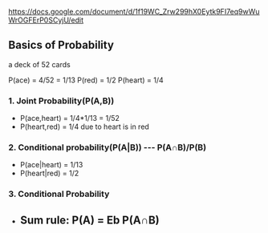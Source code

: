 https://docs.google.com/document/d/1f19WC_Zrw299hX0Eytk9FI7eq9wWuWrOGFErP0SCyjU/edit

## Basics of Probability

a deck of 52 cards

P(ace) = 4/52 = 1/13
P(red) = 1/2
P(heart) = 1/4

### 1. Joint Probability(P(A,B))
  - P(ace,heart) = 1/4*1/13 = 1/52
  - P(heart,red) = 1/4  due to heart is in red
  
### 2. Conditional probability(P(A|B))  --- P(A∩B)/P(B)
  - P(ace|heart) = 1/13
  - P(heart|red) = 1/2
  
### 3. Conditional Probability
  - Sum rule: P(A) = Eb P(A∩B)
    - 
